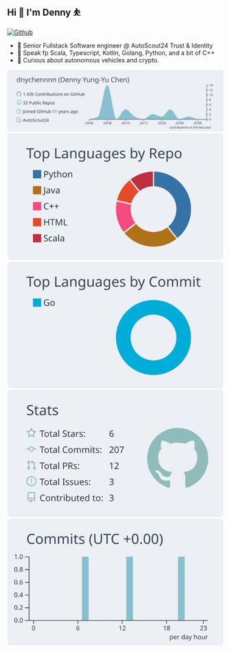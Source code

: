 ## Hi 👋 I'm Denny ⛹

[![Github](https://img.shields.io/github/followers/appleboy?label=Follow&style=social)](https://github.com/dnychennnn)

- 🥘 Senior Fullstack Software engineer @ AutoScout24 Trust & Identity
- 🎉 Speak fp Scala, Typescript, Kotlin, Golang, Python, and a bit of C++ 
- 🤖 Curious about autonomous vehicles and crypto.

[![](https://raw.githubusercontent.com/dnychennnn/dnychennnn/master/profile-summary-card-output/nord_bright/0-profile-details.svg)](https://github.com/vn7n24fzkq/github-profile-summary-cards)
[![](https://raw.githubusercontent.com/dnychennnn/dnychennnn/master/profile-summary-card-output/nord_bright/1-repos-per-language.svg)](https://github.com/vn7n24fzkq/github-profile-summary-cards) [![](https://raw.githubusercontent.com/dnychennnn/dnychennnn/master/profile-summary-card-output/nord_bright/2-most-commit-language.svg)](https://github.com/vn7n24fzkq/github-profile-summary-cards)
[![](https://raw.githubusercontent.com/dnychennnn/dnychennnn/master/profile-summary-card-output/nord_bright/3-stats.svg)](https://github.com/vn7n24fzkq/github-profile-summary-cards) [![](https://raw.githubusercontent.com/dnychennnn/dnychennnn/master/profile-summary-card-output/nord_bright/4-productive-time.svg)](https://github.com/vn7n24fzkq/github-profile-summary-cards)


